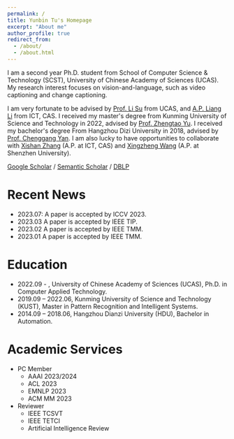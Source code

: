 ```yaml
---
permalink: /
title: Yunbin Tu's Homepage
excerpt: "About me"
author_profile: true
redirect_from: 
  - /about/
  - /about.html
---
```


I am a second year Ph.D. student from School of Computer Science & Technology (SCST), University of Chinese Academy of Sciences (UCAS). My research interest focuses on vision-and-language, such as video captioning and change captioning. 

I am very fortunate to be advised by [Prof. Li Su](https://people.ucas.ac.cn/~suli) from UCAS, and [A.P. Liang Li](https://vipl.ict.ac.cn/people/lliang/) from ICT, CAS. I received my master's degree from Kunming University of Science and Technology in 2022, advised by [Prof. Zhengtao Yu](https://xzy.kmust.edu.cn/info/1159/1311.htm). I received my bachelor's degree From Hangzhou Dizi University in 2018, advised by [Prof. Chenggang Yan](https://auto.hdu.edu.cn/2019/0621/c3803a96028/page.htm). I am also lucky to have opportunities to collaborate with [Xishan Zhang](http://www.ict.cas.cn/sourcedb_2018_ict_cas/cn/jssrck/202003/t20200310_5509322.html)  (A.P. at ICT, CAS) and [Xingzheng Wang](https://cmce.szu.edu.cn/info/1429/3786.htm)  (A.P. at Shenzhen University).  

[Google Scholar](https://scholar.google.com/citations?hl=en&user=T-T1X0QAAAAJ) / [Semantic Scholar](https://www.semanticscholar.org/author/Yunbin-Tu/26994223) / [DBLP](https://dblp.uni-trier.de/pid/207/1931.html)

Recent News
======
- 2023.07: A paper is accepted by ICCV 2023.
- 2023.03 A paper is accepted by IEEE TIP.
- 2023.02 A paper is accepted by IEEE TMM.
- 2023.01 A paper is accepted by IEEE TMM.

Education
======
- 2022.09 - , University of Chinese Academy of Sciences (UCAS), Ph.D. in Computer Applied Technology.
- 2019.09 – 2022.06, Kunming University of Science and Technology (KUST), Master in Pattern Recognition and Intelligent Systems.
- 2014.09 – 2018.06, Hangzhou Dianzi University (HDU), Bachelor in Automation.

Academic Services
======
- PC Member
  - AAAI 2023/2024
  - ACL 2023
  - EMNLP 2023
  - ACM MM 2023
- Reviewer
  - IEEE TCSVT
  - IEEE TETCI
  - Artificial Intelligence Review

